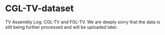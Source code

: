 # CGL-TV-dataset
TV Assembly Log: CGL-TV and FGL-TV. We are deeply sorry that the data is still being further processed and will be uploaded later.

